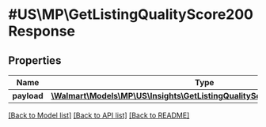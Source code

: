 # #US\MP\GetListingQualityScore200Response

## Properties

Name | Type | Description | Notes
------------ | ------------- | ------------- | -------------
**payload** | [**\Walmart\Models\MP\US\Insights\GetListingQualityScore200ResponsePayload**](GetListingQualityScore200ResponsePayload.md) |  | [optional]


[[Back to Model list]](../) [[Back to API list]](../../Api/US/MP) [[Back to README]](../../README.md)
